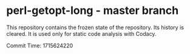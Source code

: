 # perl-getopt-long - master branch

This repository contains the frozen state of the repository.
Its history is cleared. It is used only for static code
analysis with Codacy.

Commit Time: 1715624220